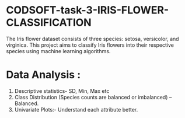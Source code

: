 # CODSOFT-task-3-IRIS-FLOWER-CLASSIFICATION
The Iris flower dataset consists of three species: setosa, versicolor,
and virginica.
This project aims to classify Iris flowers into their respective species using machine learning algorithms. 

# Data Analysis :
1. Descriptive statistics- SD, Min, Max etc 
2. Class Distribution (Species counts are balanced or imbalanced) – Balanced.
3. Univariate Plots:- Understand each attribute better. 
